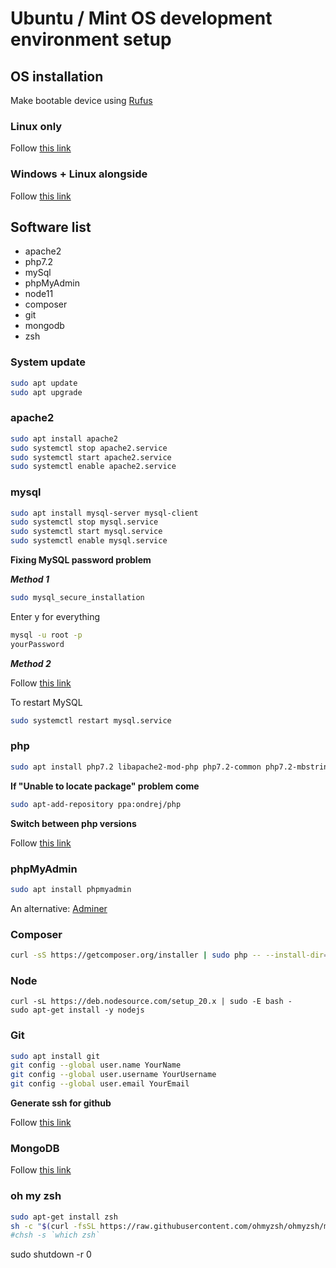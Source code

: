 # Ubuntu / Mint OS development environment setup

## OS installation

Make bootable device using [Rufus](https://rufus.ie/downloads/)

### Linux only
Follow [this link](https://itsfoss.com/install-ubuntu/)

### Windows + Linux alongside

Follow [this link](https://itsfoss.com/install-ubuntu-1404-dual-boot-mode-windows-8-81-uefi/)


## Software list
- apache2
- php7.2 
- mySql
- phpMyAdmin 
- node11 
- composer 
- git 
- mongodb 
- zsh 


### System update
```bash
sudo apt update
sudo apt upgrade
```

### apache2
```bash
sudo apt install apache2
sudo systemctl stop apache2.service
sudo systemctl start apache2.service
sudo systemctl enable apache2.service
```

### mysql
```bash
sudo apt install mysql-server mysql-client
sudo systemctl stop mysql.service
sudo systemctl start mysql.service
sudo systemctl enable mysql.service
```

**Fixing MySQL password problem**

***Method 1***
```bash
sudo mysql_secure_installation
```
Enter y for everything
```bash
mysql -u root -p
yourPassword
```

***Method 2***

Follow [this link](https://linuxconfig.org/how-to-reset-root-mysql-password-on-ubuntu-18-04-bionic-beaver-linux)

To restart MySQL
```bash
sudo systemctl restart mysql.service
```

### php
```bash
sudo apt install php7.2 libapache2-mod-php php7.2-common php7.2-mbstring php7.2-xmlrpc php7.2-soap php7.2-gd php7.2-xml php7.2-mysql php7.2-cli php7.2-zip
```

**If "Unable to locate package" problem come**
```bash
sudo apt-add-repository ppa:ondrej/php
```

**Switch between php versions**  

Follow [this link](https://tecadmin.net/switch-between-multiple-php-version-on-ubuntu/)

### phpMyAdmin
```bash
sudo apt install phpmyadmin
```
An alternative: [Adminer](https://www.adminer.org/#download)

### Composer
```bash
curl -sS https://getcomposer.org/installer | sudo php -- --install-dir=/usr/local/bin --filename=composer
```

### Node
```
curl -sL https://deb.nodesource.com/setup_20.x | sudo -E bash -
sudo apt-get install -y nodejs
```

### Git
```bash
sudo apt install git
git config --global user.name YourName
git config --global user.username YourUsername
git config --global user.email YourEmail
```

**Generate ssh for github**

Follow [this link](https://help.github.com/articles/generating-a-new-ssh-key-and-adding-it-to-the-ssh-agent/)


### MongoDB
Follow [this link](https://docs.mongodb.com/manual/tutorial/install-mongodb-on-ubuntu/#install-mongodb-community-edition-using-deb-packages)

### oh my zsh
```bash
sudo apt-get install zsh
sh -c "$(curl -fsSL https://raw.githubusercontent.com/ohmyzsh/ohmyzsh/master/tools/install.sh)"
#chsh -s `which zsh`
```

sudo shutdown -r 0
